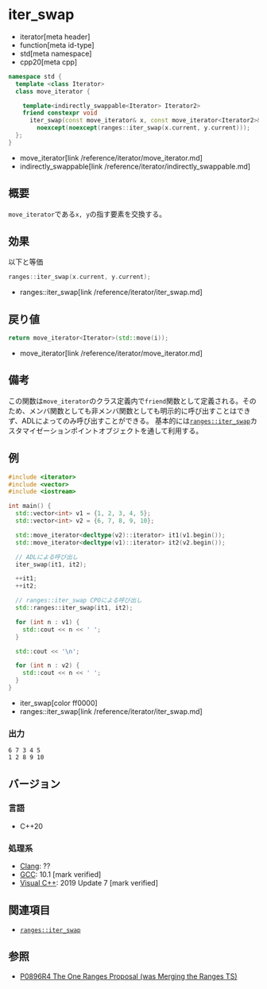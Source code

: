 # iter_swap
* iterator[meta header]
* function[meta id-type]
* std[meta namespace]
* cpp20[meta cpp]

```cpp
namespace std {
  template <class Iterator>
  class move_iterator {

    template<indirectly_swappable<Iterator> Iterator2>
    friend constexpr void
      iter_swap(const move_iterator& x, const move_iterator<Iterator2>& y)
        noexcept(noexcept(ranges::iter_swap(x.current, y.current)));
  };
}
```
* move_iterator[link /reference/iterator/move_iterator.md]
* indirectly_swappable[link /reference/iterator/indirectly_swappable.md]

## 概要

`move_iterator`である`x, y`の指す要素を交換する。

## 効果

以下と等価

```cpp
ranges::iter_swap(x.current, y.current);
```
* ranges::iter_swap[link /reference/iterator/iter_swap.md]

## 戻り値

```cpp
return move_iterator<Iterator>(std::move(i));
```
* move_iterator[link /reference/iterator/move_iterator.md]

## 備考

この関数は`move_iterator`のクラス定義内で`friend`関数として定義される。そのため、メンバ関数としても非メンバ関数としても明示的に呼び出すことはできず、ADLによってのみ呼び出すことができる。 
基本的には[`ranges::iter_swap`](/reference/iterator/iter_swap.md)カスタマイゼーションポイントオブジェクトを通して利用する。

## 例
```cpp example
#include <iterator>
#include <vector>
#include <iostream>

int main() {
  std::vector<int> v1 = {1, 2, 3, 4, 5};
  std::vector<int> v2 = {6, 7, 8, 9, 10};

  std::move_iterator<decltype(v2)::iterator> it1(v1.begin());
  std::move_iterator<decltype(v1)::iterator> it2(v2.begin());

  // ADLによる呼び出し
  iter_swap(it1, it2);

  ++it1;
  ++it2;

  // ranges::iter_swap CPOによる呼び出し
  std::ranges::iter_swap(it1, it2);

  for (int n : v1) {
    std::cout << n << ' ';
  }

  std::cout << '\n';

  for (int n : v2) {
    std::cout << n << ' ';
  }
}
```
* iter_swap[color ff0000]
* ranges::iter_swap[link /reference/iterator/iter_swap.md]

### 出力
```
6 7 3 4 5 
1 2 8 9 10 
```

## バージョン
### 言語
- C++20

### 処理系
- [Clang](/implementation.md#clang): ??
- [GCC](/implementation.md#gcc): 10.1 [mark verified]
- [Visual C++](/implementation.md#visual_cpp): 2019 Update 7 [mark verified]

## 関連項目

- [`ranges::iter_swap`](/reference/iterator/iter_swap.md)

## 参照
- [P0896R4 The One Ranges Proposal (was Merging the Ranges TS)](http://www.open-std.org/jtc1/sc22/wg21/docs/papers/2018/p0896r4.pdf)
